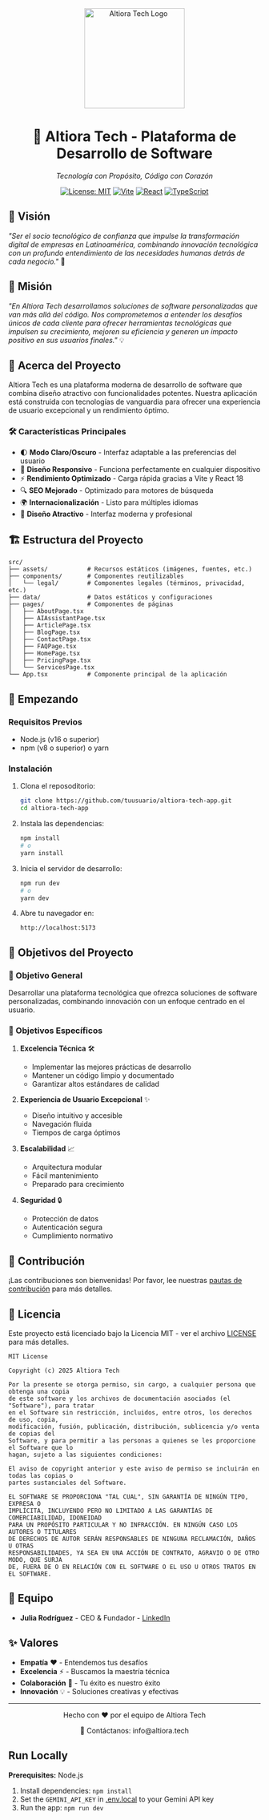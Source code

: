 <div align="center">
  <img src="https://github.com/user-attachments/assets/ee0725b5-c075-4ff9-b334-b1adb69b9a83" alt="Altiora Tech Logo" width="200"/>
  
  # 🚀 Altiora Tech - Plataforma de Desarrollo de Software

  *Tecnología con Propósito, Código con Corazón*

  [![License: MIT](https://img.shields.io/badge/License-MIT-yellow.svg)](https://opensource.org/licenses/MIT)
  [![Vite](https://img.shields.io/badge/Vite-646CFF?logo=vite&logoColor=white)](https://vitejs.dev/)
  [![React](https://img.shields.io/badge/React-61DAFB?logo=react&logoColor=black)](https://reactjs.org/)
  [![TypeScript](https://img.shields.io/badge/TypeScript-007ACC?logo=typescript&logoColor=white)](https://www.typescriptlang.org/)
</div>

## 🌟 Visión

*"Ser el socio tecnológico de confianza que impulse la transformación digital de empresas en Latinoamérica, combinando innovación tecnológica con un profundo entendimiento de las necesidades humanas detrás de cada negocio."* 🎯

## 🎯 Misión

*"En Altiora Tech desarrollamos soluciones de software personalizadas que van más allá del código. Nos comprometemos a entender los desafíos únicos de cada cliente para ofrecer herramientas tecnológicas que impulsen su crecimiento, mejoren su eficiencia y generen un impacto positivo en sus usuarios finales."* 💡

## 🎨 Acerca del Proyecto

Altiora Tech es una plataforma moderna de desarrollo de software que combina diseño atractivo con funcionalidades potentes. Nuestra aplicación está construida con tecnologías de vanguardia para ofrecer una experiencia de usuario excepcional y un rendimiento óptimo.

### 🛠️ Características Principales

- 🌓 **Modo Claro/Oscuro** - Interfaz adaptable a las preferencias del usuario
- 📱 **Diseño Responsivo** - Funciona perfectamente en cualquier dispositivo
- ⚡ **Rendimiento Optimizado** - Carga rápida gracias a Vite y React 18
- 🔍 **SEO Mejorado** - Optimizado para motores de búsqueda
- 🌍 **Internacionalización** - Listo para múltiples idiomas
- 🎨 **Diseño Atractivo** - Interfaz moderna y profesional

## 🏗️ Estructura del Proyecto

```
src/
├── assets/           # Recursos estáticos (imágenes, fuentes, etc.)
├── components/       # Componentes reutilizables
│   └── legal/        # Componentes legales (términos, privacidad, etc.)
├── data/             # Datos estáticos y configuraciones
├── pages/            # Componentes de páginas
│   ├── AboutPage.tsx
│   ├── AIAssistantPage.tsx
│   ├── ArticlePage.tsx
│   ├── BlogPage.tsx
│   ├── ContactPage.tsx
│   ├── FAQPage.tsx
│   ├── HomePage.tsx
│   ├── PricingPage.tsx
│   └── ServicesPage.tsx
└── App.tsx           # Componente principal de la aplicación
```

## 🚀 Empezando

### Requisitos Previos

- Node.js (v16 o superior)
- npm (v8 o superior) o yarn

### Instalación

1. Clona el reposoditorio:
   ```bash
   git clone https://github.com/tuusuario/altiora-tech-app.git
   cd altiora-tech-app
   ```

2. Instala las dependencias:
   ```bash
   npm install
   # o
   yarn install
   ```

3. Inicia el servidor de desarrollo:
   ```bash
   npm run dev
   # o
   yarn dev
   ```

4. Abre tu navegador en:
   ```
   http://localhost:5173
   ```

## 🎯 Objetivos del Proyecto

### 🎯 Objetivo General
Desarrollar una plataforma tecnológica que ofrezca soluciones de software personalizadas, combinando innovación con un enfoque centrado en el usuario.

### 🎯 Objetivos Específicos

1. **Excelencia Técnica** 🛠️
   - Implementar las mejores prácticas de desarrollo
   - Mantener un código limpio y documentado
   - Garantizar altos estándares de calidad

2. **Experiencia de Usuario Excepcional** ✨
   - Diseño intuitivo y accesible
   - Navegación fluida
   - Tiempos de carga óptimos

3. **Escalabilidad** 📈
   - Arquitectura modular
   - Fácil mantenimiento
   - Preparado para crecimiento

4. **Seguridad** 🔒
   - Protección de datos
   - Autenticación segura
   - Cumplimiento normativo

## 🤝 Contribución

¡Las contribuciones son bienvenidas! Por favor, lee nuestras [pautas de contribución](CONTRIBUTING.md) para más detalles.

## 📄 Licencia

Este proyecto está licenciado bajo la Licencia MIT - ver el archivo [LICENSE](LICENSE) para más detalles.

```
MIT License

Copyright (c) 2025 Altiora Tech

Por la presente se otorga permiso, sin cargo, a cualquier persona que obtenga una copia
de este software y los archivos de documentación asociados (el "Software"), para tratar
en el Software sin restricción, incluidos, entre otros, los derechos de uso, copia,
modificación, fusión, publicación, distribución, sublicencia y/o venta de copias del
Software, y para permitir a las personas a quienes se les proporcione el Software que lo
hagan, sujeto a las siguientes condiciones:

El aviso de copyright anterior y este aviso de permiso se incluirán en todas las copias o
partes sustanciales del Software.

EL SOFTWARE SE PROPORCIONA "TAL CUAL", SIN GARANTÍA DE NINGÚN TIPO, EXPRESA O
IMPLÍCITA, INCLUYENDO PERO NO LIMITADO A LAS GARANTÍAS DE COMERCIABILIDAD, IDONEIDAD
PARA UN PROPÓSITO PARTICULAR Y NO INFRACCIÓN. EN NINGÚN CASO LOS AUTORES O TITULARES
DE DERECHOS DE AUTOR SERÁN RESPONSABLES DE NINGUNA RECLAMACIÓN, DAÑOS U OTRAS
RESPONSABILIDADES, YA SEA EN UNA ACCIÓN DE CONTRATO, AGRAVIO O DE OTRO MODO, QUE SURJA
DE, FUERA DE O EN RELACIÓN CON EL SOFTWARE O EL USO U OTROS TRATOS EN EL SOFTWARE.
```

## 🌟 Equipo

- **Julia Rodríguez** - CEO & Fundador - [LinkedIn](https://www.linkedin.com/in/julia-daniela-rodriguez/)

## ✨ Valores

- **Empatía** ❤️ - Entendemos tus desafíos
- **Excelencia** ⚡ - Buscamos la maestría técnica
- **Colaboración** 🤝 - Tu éxito es nuestro éxito
- **Innovación** 💡 - Soluciones creativas y efectivas

---

<div align="center">
  <p>Hecho con ❤️ por el equipo de Altiora Tech</p>
  <p>📧 Contáctanos: info@altiora.tech</p>
</div>

## Run Locally

**Prerequisites:**  Node.js


1. Install dependencies:
   `npm install`
2. Set the `GEMINI_API_KEY` in [.env.local](.env.local) to your Gemini API key
3. Run the app:
   `npm run dev`
